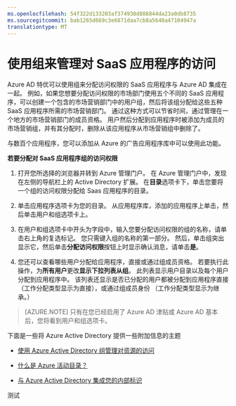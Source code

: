 ```yaml
---
ms.openlocfilehash: 54f322d133203af374938d886844da23a0db8735
ms.sourcegitcommit: bab1265d669c3e6871daa7cb8a5640a47104947a
translationtype: MT
---
```


<properties
    pageTitle="使用组来管理对 SaaS 应用程序的访问 |Microsoft Azure"
    description="如何使用 Azure AD 津贴或基本组分配访问权限的 SaaS 应用程序集成在一起 Azure 的广告。"
    services="active-directory"
    documentationCenter=""
    authors="femila"
    manager="swadhwa"
    editor=""/>

<tags
    ms.service="active-directory"
    ms.workload="infrastructure-services"
    ms.tgt_pltfrm="na"
    ms.devlang="na" 
    ms.topic="article"
    ms.date="08/10/2015"
    ms.author="femila"/>


# 使用组来管理对 SaaS 应用程序的访问

Azure AD 特优可以使用组来分配访问权限的 SaaS 应用程序与 Azure AD 集成在一起。 例如，如果您想要分配访问权限的市场部门使用五个不同的 SaaS 应用程序，可以创建一个包含的市场营销部门中的用户组，然后将该组分配给这些五种 SaaS 应用程序所需的市场营销部门。 通过这种方式可以节省时间，通过管理在一个地方的市场营销部门的成员资格。 用户然后分配到应用程序时被添加为成员的市场营销组，并有其分配时，删除从该应用程序从市场营销组中删除了。

与数百个应用程序，您可以添加从 Azure 的广告应用程序库中可以使用此功能。

**若要分配对 SaaS 应用程序组的访问权限**


1. 打开您所选择的浏览器并转到 Azure 管理门户。 在 Azure 管理门户中，发现在左侧的导航栏上的 Active Directory 扩展。 在**目录**选项卡下，单击您要将一个组的访问权限分配给 Saas 应用程序的目录。


2. 单击应用程序选项卡为您的目录。 从应用程序库，添加的应用程序上单击，然后单击用户和组选项卡上。

3. 在用户和组选项卡中开头为字段中，输入您要分配访问权限的组的名称，请单击右上角的复选标记。 您只需键入组的名称的第一部分。 然后，单击组突出显示它，然后单击**分配访问权限**按钮上时显示确认消息，请单击**是**。


4. 您还可以查看哪些用户分配给应用程序，直接或通过组成员资格。 若要执行此操作，为**所有用户**更改**显示下拉列表从组**。 此列表显示用户目录以及每个用户分配到应用程序中。 该列表还显示是否已分配的用户都被分配到应用程序直接 （工作分配类型显示为直接），或通过组成员身份 （工作分配类型显示为继承。）


> [AZURE.NOTE]
>只有在您已经启用了 Azure AD 津贴或 Azure AD 基本后，您将看到用户和组选项卡。

下面是一些将 Azure Active Directory 提供一些附加信息的主题

* [使用 Azure Active Directory 组管理对资源的访问](active-directory-manage-groups.md)

* [什么是 Azure 活动目录？](active-directory-whatis.md)

* [与 Azure Active Directory 集成您的内部标识](active-directory-aadconnect.md)

测试
